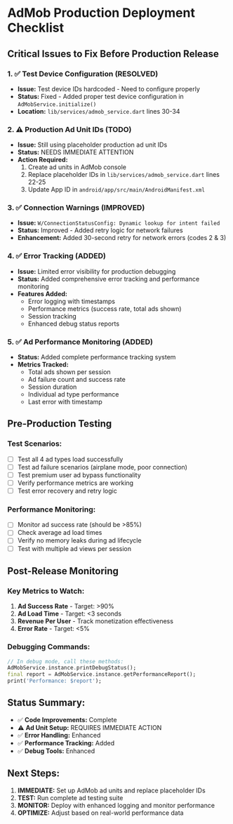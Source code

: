 # AdMob Production Deployment Checklist

## Critical Issues to Fix Before Production Release

### 1. ✅ Test Device Configuration (RESOLVED)
- **Issue:** Test device IDs hardcoded - Need to configure properly
- **Status:** Fixed - Added proper test device configuration in `AdMobService.initialize()`
- **Location:** `lib/services/admob_service.dart` lines 30-34

### 2. ⚠️ Production Ad Unit IDs (TODO)
- **Issue:** Still using placeholder production ad unit IDs
- **Status:** NEEDS IMMEDIATE ATTENTION
- **Action Required:** 
  1. Create ad units in AdMob console
  2. Replace placeholder IDs in `lib/services/admob_service.dart` lines 22-25
  3. Update App ID in `android/app/src/main/AndroidManifest.xml`

### 3. ✅ Connection Warnings (IMPROVED)
- **Issue:** `W/ConnectionStatusConfig: Dynamic lookup for intent failed`
- **Status:** Improved - Added retry logic for network failures
- **Enhancement:** Added 30-second retry for network errors (codes 2 & 3)

### 4. ✅ Error Tracking (ADDED)
- **Issue:** Limited error visibility for production debugging
- **Status:** Added comprehensive error tracking and performance monitoring
- **Features Added:**
  - Error logging with timestamps
  - Performance metrics (success rate, total ads shown)
  - Session tracking
  - Enhanced debug status reports

### 5. ✅ Ad Performance Monitoring (ADDED)
- **Status:** Added complete performance tracking system
- **Metrics Tracked:**
  - Total ads shown per session
  - Ad failure count and success rate
  - Session duration
  - Individual ad type performance
  - Last error with timestamp

## Pre-Production Testing

### Test Scenarios:
- [ ] Test all 4 ad types load successfully
- [ ] Test ad failure scenarios (airplane mode, poor connection)
- [ ] Test premium user ad bypass functionality
- [ ] Verify performance metrics are working
- [ ] Test error recovery and retry logic

### Performance Monitoring:
- [ ] Monitor ad success rate (should be >85%)
- [ ] Check average ad load times
- [ ] Verify no memory leaks during ad lifecycle
- [ ] Test with multiple ad views per session

## Post-Release Monitoring

### Key Metrics to Watch:
1. **Ad Success Rate** - Target: >90%
2. **Ad Load Time** - Target: <3 seconds
3. **Revenue Per User** - Track monetization effectiveness
4. **Error Rate** - Target: <5%

### Debugging Commands:
```dart
// In debug mode, call these methods:
AdMobService.instance.printDebugStatus();
final report = AdMobService.instance.getPerformanceReport();
print('Performance: $report');
```

## Status Summary:
- ✅ **Code Improvements:** Complete
- ⚠️ **Ad Unit Setup:** REQUIRES IMMEDIATE ACTION
- ✅ **Error Handling:** Enhanced
- ✅ **Performance Tracking:** Added
- ✅ **Debug Tools:** Enhanced

## Next Steps:
1. **IMMEDIATE:** Set up AdMob ad units and replace placeholder IDs
2. **TEST:** Run complete ad testing suite
3. **MONITOR:** Deploy with enhanced logging and monitor performance
4. **OPTIMIZE:** Adjust based on real-world performance data 
